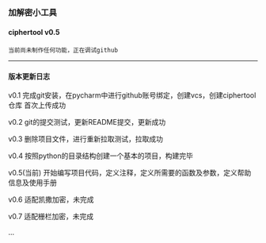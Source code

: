 ### 加解密小工具

#### ciphertool v0.5

```text
当前尚未制作任何功能，正在调试github
```
-----------
#### 版本更新日志

v0.1 完成git安装，在pycharm中进行github账号绑定，创建vcs，创建ciphertool仓库
首次上传成功

v0.2 git的提交测试，更新README提交，更新成功

v0.3 删除项目文件，进行重新拉取测试，拉取成功

v0.4 按照python的目录结构创建一个基本的项目，构建完毕

v0.5(当前) 开始编写项目代码，定义注释，定义所需要的函数及参数，定义帮助信息及使用手册

v0.6 适配凯撒加密，未完成

v0.7 适配栅栏加密，未完成

...